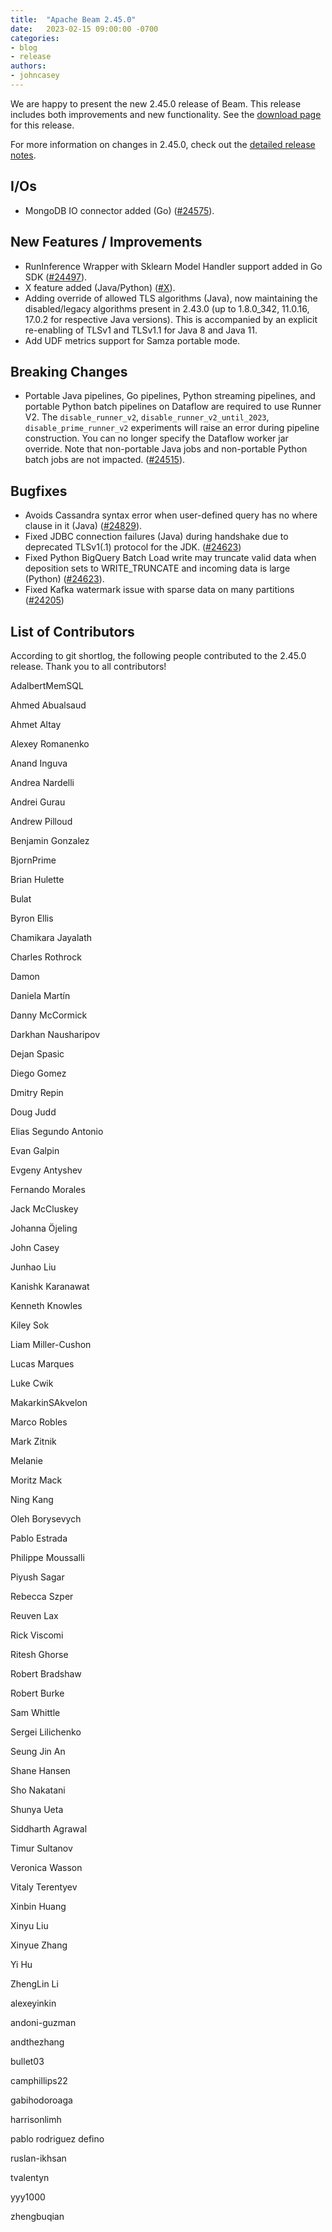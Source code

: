 ```yaml
---
title:  "Apache Beam 2.45.0"
date:   2023-02-15 09:00:00 -0700
categories:
- blog
- release
authors:
- johncasey
---
```


<!--
Licensed under the Apache License, Version 2.0 (the "License");
you may not use this file except in compliance with the License.
You may obtain a copy of the License at
http://www.apache.org/licenses/LICENSE-2.0
Unless required by applicable law or agreed to in writing, software
distributed under the License is distributed on an "AS IS" BASIS,
WITHOUT WARRANTIES OR CONDITIONS OF ANY KIND, either express or implied.
See the License for the specific language governing permissions and
limitations under the License.
-->

We are happy to present the new 2.45.0 release of Beam.
This release includes both improvements and new functionality.
See the [download page](/get-started/downloads/#2430-2023-01-13) for this release.

<!--more-->

For more information on changes in 2.45.0, check out the [detailed release notes](https://github.com/apache/beam/milestone/8?closed=1).

## I/Os

* MongoDB IO connector added (Go) ([#24575](https://github.com/apache/beam/issues/24575)).

## New Features / Improvements

* RunInference Wrapper with Sklearn Model Handler support added in Go SDK ([#24497](https://github.com/apache/beam/issues/23382)).
* X feature added (Java/Python) ([#X](https://github.com/apache/beam/issues/X)).
* Adding override of allowed TLS algorithms (Java), now maintaining the disabled/legacy algorithms
  present in 2.43.0 (up to 1.8.0_342, 11.0.16, 17.0.2 for respective Java versions). This is accompanied
  by an explicit re-enabling of TLSv1 and TLSv1.1 for Java 8 and Java 11.
* Add UDF metrics support for Samza portable mode.

## Breaking Changes

* Portable Java pipelines, Go pipelines, Python streaming pipelines, and portable Python batch
  pipelines on Dataflow are required to use Runner V2. The `disable_runner_v2`,
  `disable_runner_v2_until_2023`, `disable_prime_runner_v2` experiments will raise an error during
  pipeline construction. You can no longer specify the Dataflow worker jar override. Note that
  non-portable Java jobs and non-portable Python batch jobs are not impacted. ([#24515](https://github.com/apache/beam/issues/24515)).

## Bugfixes

* Avoids Cassandra syntax error when user-defined query has no where clause in it (Java) ([#24829](https://github.com/apache/beam/issues/24829)).
* Fixed JDBC connection failures (Java) during handshake due to deprecated TLSv1(.1) protocol for the JDK. ([#24623](https://github.com/apache/beam/issues/24623))
* Fixed Python BigQuery Batch Load write may truncate valid data when deposition sets to WRITE_TRUNCATE and incoming data is large (Python) ([#24623](https://github.com/apache/beam/issues/24535)).
* Fixed Kafka watermark issue with sparse data on many partitions ([#24205](https://github.com/apache/beam/pull/24205))

## List of Contributors

According to git shortlog, the following people contributed to the 2.45.0 release. Thank you to all contributors!

AdalbertMemSQL

Ahmed Abualsaud

Ahmet Altay

Alexey Romanenko

Anand Inguva

Andrea Nardelli

Andrei Gurau

Andrew Pilloud

Benjamin Gonzalez

BjornPrime

Brian Hulette

Bulat

Byron Ellis

Chamikara Jayalath

Charles Rothrock

Damon

Daniela Martín

Danny McCormick

Darkhan Nausharipov

Dejan Spasic

Diego Gomez

Dmitry Repin

Doug Judd

Elias Segundo Antonio

Evan Galpin

Evgeny Antyshev

Fernando Morales

Jack McCluskey

Johanna Öjeling

John Casey

Junhao Liu

Kanishk Karanawat

Kenneth Knowles

Kiley Sok

Liam Miller-Cushon

Lucas Marques

Luke Cwik

MakarkinSAkvelon

Marco Robles

Mark Zitnik

Melanie

Moritz Mack

Ning Kang

Oleh Borysevych

Pablo Estrada

Philippe Moussalli

Piyush Sagar

Rebecca Szper

Reuven Lax

Rick Viscomi

Ritesh Ghorse

Robert Bradshaw

Robert Burke

Sam Whittle

Sergei Lilichenko

Seung Jin An

Shane Hansen

Sho Nakatani

Shunya Ueta

Siddharth Agrawal

Timur Sultanov

Veronica Wasson

Vitaly Terentyev

Xinbin Huang

Xinyu Liu

Xinyue Zhang

Yi Hu

ZhengLin Li

alexeyinkin

andoni-guzman

andthezhang

bullet03

camphillips22

gabihodoroaga

harrisonlimh

pablo rodriguez defino

ruslan-ikhsan

tvalentyn

yyy1000

zhengbuqian
